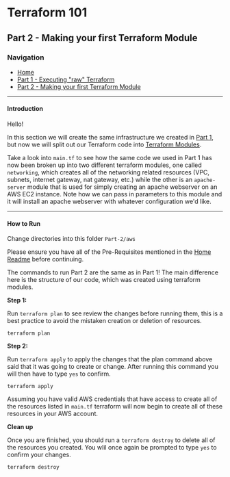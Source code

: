# Terraform 101
## Part 2 - Making your first Terraform Module

### Navigation
* [Home](../)
* [Part 1 - Executing "raw" Terraform](/Part-1)
* [Part 2 - Making your first Terraform Module](/Part-2)

---

#### Introduction

Hello!

In this section we will create the same infrastructure we created in [Part 1](/Part-1), but now we will split out our Terraform code into [Terraform Modules](https://www.terraform.io/docs/modules/usage.html).

Take a look into `main.tf` to see how the same code we used in Part 1 has now been broken up into two different terraform modules, one called `networking`, which creates all of the networking related resources (VPC, subnets, internet gateway, nat gateway, etc.) while the other is an `apache-server` module that is used for simply creating an apache webserver on an AWS EC2 instance. Note how we can pass in parameters to this module and it will install an apache webserver with whatever configuration we'd like.

---

#### How to Run

Change directories into this folder `Part-2/aws`

Please ensure you have all of the Pre-Requisites mentioned in the [Home Readme](../) before continuing.

The commands to run Part 2 are the same as in Part 1! The main difference here is the structure of our code, which was created using terraform modules.

**Step 1:**

Run `terraform plan` to see review the changes before running them, this is a best practice to avoid the mistaken creation or deletion of resources.

```
terraform plan
```

**Step 2:**

Run `terraform apply` to apply the changes that the plan command above said that it was going to create or change. After running this command you will then have to type `yes` to confirm.

```
terraform apply
```

Assuming you have valid AWS credentials that have access to create all of the resources listed in `main.tf` terraform will now begin to create all of these resources in your AWS account.

**Clean up**

Once you are finished, you should run a `terraform destroy` to delete all of the resources you created. You wlil once again be prompted to type `yes` to confirm your changes.

```
terraform destroy
```
